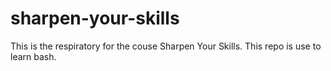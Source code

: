 # sharpen-your-skills


This is the respiratory for the couse Sharpen Your Skills. This repo is use to learn bash.
